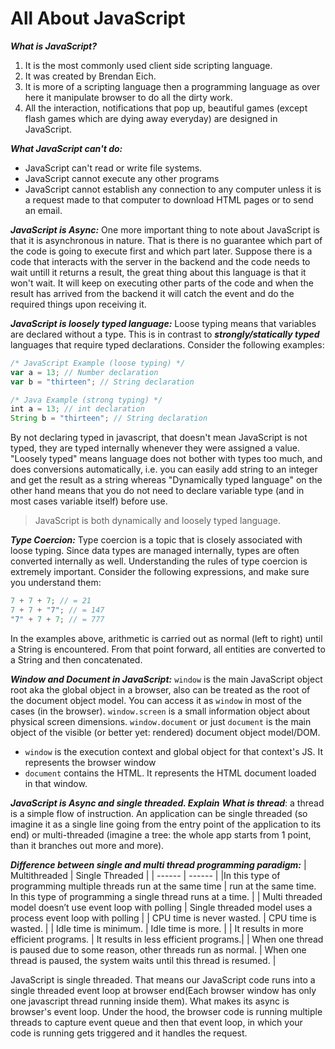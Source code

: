# All About JavaScript
***What is JavaScript?***
1. It is the most commonly used client side scripting language. 
2. It was created by Brendan Eich.
3. It is more of a scripting language then a programming language as over here it manipulate browser to do all the dirty work.
4. All the interaction, notifications that pop up, beautiful games (except flash games which are dying away everyday) are designed in JavaScript. 

***What JavaScript can't do:***
- JavaScript can't read or write file systems.
- JavaScript cannot execute any other programs
- JavaScript cannot establish any connection to any computer unless it is a request made to that computer to download HTML pages or to send an email.
 
***JavaScript is Async:***
One more important thing to note about JavaScript is that it is asynchronous in nature. That is there is no guarantee which part of the code is going to execute first and which part later. Suppose there is a code that interacts with the server in the backend and the code needs to wait untill it returns a result, the great thing about this language is that it won't wait. It will keep on executing other parts of the code and when the result has arrived from the backend it will catch the event and do the required things upon receiving it.

***JavaScript is loosely typed language:***
 Loose typing means that variables are declared without a type. This is in contrast to ***strongly/statically typed*** languages that require typed declarations. Consider the following examples:
 ```js
 /* JavaScript Example (loose typing) */
var a = 13; // Number declaration
var b = "thirteen"; // String declaration

/* Java Example (strong typing) */
int a = 13; // int declaration
String b = "thirteen"; // String declaration
 ```
 By not declaring typed in javascript, that doesn't mean JavaScript is not typed, they are typed internally whenever they were assigned a value.
 "Loosely typed" means language does not bother with types too much, and does conversions automatically, i.e. you can easily add string to an integer and get the result as a string whereas "Dynamically typed language" on the other hand means that you do not need to declare variable type (and in most cases variable itself) before use.
> JavaScript is both dynamically and loosely typed language.

***Type Coercion:***
Type coercion is a topic that is closely associated with loose typing. Since data types are managed internally, types are often converted internally as well. Understanding the rules of type coercion is extremely important. Consider the following expressions, and make sure you understand them:
```js
7 + 7 + 7; // = 21
7 + 7 + "7"; // = 147
"7" + 7 + 7; // = 777
```
In the examples above, arithmetic is carried out as normal (left to right) until a String is encountered. From that point forward, all entities are converted to a String and then concatenated.


***Window and Document in JavaScript:***
`window` is the main JavaScript object root aka the global object in a browser, also can be treated as the root of the document object model. You can access it as `window` in most of the cases (in the browser).
`window.screen` is a small information object about physical screen dimensions.
`window.document` or just `document` is the main object of the visible (or better yet: rendered) document object model/DOM.
-  `window` is the execution context and global object for that context's JS. It represents the browser window
- `document` contains the HTML. It represents the HTML document loaded in that window.

***JavaScript is Async and single threaded. Explain***
***What is thread***: a thread is a simple flow of instruction.
An application can be single threaded (so imagine it as a single line going from the entry point of the application to its end) or multi-threaded (imagine a tree: the whole app starts from 1 point, than it branches out more and more).

***Difference between single and multi thread programming paradigm:***
| Multithreaded  | Single Threaded |
| ------ | ------ |
|In this type of programming multiple threads run at the same time | run at the same time. In this type of programming a single thread runs at a time. |
| Multi threaded model doesn’t use event loop with polling | Single threaded model uses a process event loop with polling |
| CPU time is never wasted. | CPU time is wasted. |
| Idle time is minimum. | Idle time is more. |
| It results in more efficient programs. | It results in less efficient programs.|
| When one thread is paused due to some reason, other threads run as normal. | 	When one thread is paused, the system waits until this thread is resumed. |

JavaScript is single threaded. That means our JavaScript code runs into a single threaded event loop at browser end(Each browser window has only one javascript thread running inside them). What makes its async is browser's event loop. Under the hood, the browser code is running multiple threads to capture event queue and then that event loop, in which your code is running gets triggered and it handles the request.
